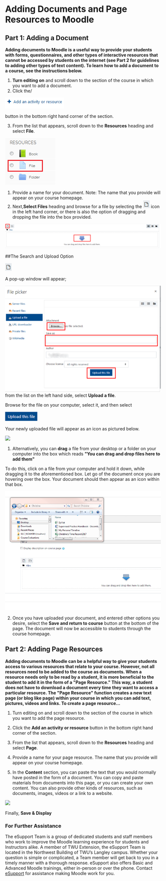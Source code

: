 # Adding Documents and Page Resources to Moodle

## Part 1: Adding a Document

 **Adding documents to Moodle is a useful way to provide your students with forms, questionnaires, and other types of interactive resources that cannot be accessed by students on the internet \(see Part 2 for guidelines to adding other types of text content\). To learn how to add a document to a course, see the instructions below.**

1. **Turn editing on** and scroll down to the section of the course in which you want to add a document.
2. Click the/

 ![](/assets/adding-documents-1.png)

 button in the bottom right hand corner of the section.

3. From the list that appears, scroll down to the **Resources** heading and select **File**.

![](/assets/adding-documents-2.png)

1. Provide a name for your document. Note: The name that you provide will appear on your course homepage.
2. Next,**Select Files** heading and browse for a file by selecting the ![](/assets/adding-documents-3.png) icon in the left hand corner, or there is also the option of dragging and dropping the file into the box provided.

![](/assets/adding-documents-4.png)


##The Search and Upload Option

![](/assets/adding-documents-3.png)

 A pop-up window will appear;

![](/assets/adding-documents-5.png) from the list on the left hand side, select **Upload a file**.

Browse for the file on your computer, select it, and then select

![](/assets/adding-documents-6.png)

Your newly uploaded file will appear as an icon as pictured below.

![](/assets/assets/adding-documents-7.png)

1. Alternatively, you can **drag** a file from your desktop or a folder on your computer into the box which reads **"You can drag and drop files here to add them"**

To do this, click on a file from your computer and hold it down, while dragging it to the aforementioned box. Let go of the document once you are hovering over the box. Your document should then appear as an icon within that box.

   ![](/assets/adding-documents-8.gif)

2. Once you have uploaded your document, and entered other options you desire, select the **Save and return to course** button at the bottom of the page. The document will now be accessible to students through the course homepage.

## Part 2: Adding Page Resources

 **Adding documents to Moodle can be a helpful way to give your students access to various resources that relate to your course. However, not all resources need to be added to the course as documents. When a resource needs only to be read by a student, it is more beneficial to the student to add it in the form of a "Page Resource." This way, a student does not have to download a document every time they want to access a particular resource. The "Page Resource" function creates a new text page \(or blog like page\) within your course in which you can add text, pictures, videos and links. To create a page resource...**

1. Turn editing on and scroll down to the section of the course in which you want to add the page resource.

2. Click the **Add an activity or resource** button in the bottom right hand corner of the section.

3. From the list that appears, scroll down to the **Resources** heading and select **Page**.

4. Provide a name for your page resource. The name that you provide will appear on your course homepage.
5. In the **Content** section, you can paste the text that you would normally have posted in the form of a document. You can copy and paste materials from documents into this page, or you can create your own content. You can also provide other kinds of resources, such as documents, images, videos or a link to a website.

![](/assets/page-content.png)

Finally, **Save & Display**

### For Further Assistance

The eSupport Team is a group of dedicated students and staff members who work to improve the Moodle learning experience for students and Instructors alike. A member of TWU Extension, the eSupport Team is located in the Northwest Building of TWU’s Langley campus. Whether your question is simple or complicated, a Team member will get back to you in a timely manner with a thorough response. eSupport also offers Basic and Advanced Moodle trainings, either in-person or over the phone. Contact [eSupport](https://trinitywestern.teamdynamix.com/TDClient/Requests/ServiceDet?ID=16141) for assistance making Moodle work for you.
